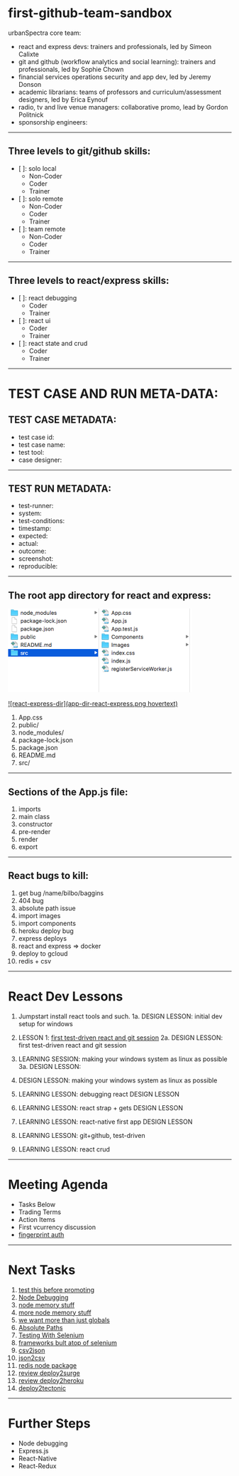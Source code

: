 # first-github-team-sandbox

urbanSpectra core team:
- react and express devs: trainers and professionals, led by Simeon Calixte
- git and github (workflow analytics and social learning):  trainers and professionals, led by Sophie Chown
- financial services operations security and app dev, led by Jeremy Donson
- academic librarians: teams of professors and curriculum/assessment designers, led by Erica Eynouf
- radio, tv and live venue managers: collaborative promo, lead by Gordon Politnick
- sponsorship engineers: 
---
## Three levels to git/github skills:
- [ ]: solo local
  - Non-Coder
  - Coder
  - Trainer
- [ ]: solo remote
  - Non-Coder
  - Coder
  - Trainer
- [ ]: team remote
  - Non-Coder
  - Coder
  - Trainer
---
## Three levels to react/express skills:
- [ ]: react debugging
  - Coder
  - Trainer
- [ ]: react ui
  - Coder
  - Trainer
- [ ]: react state and crud
  - Coder
  - Trainer
---
# TEST CASE AND RUN META-DATA:
## TEST CASE METADATA:
- test case id:
- test case name:
- test tool:
- case designer:
---
## TEST RUN METADATA:
- test-runner:
- system:
- test-conditions:
- timestamp:
- expected:
- actual:
- outcome:
- screenshot:
- reproducible:
---
## The root app directory for react and express:
![react-express-dir](app-dir-react-express.png)

[![react-express-dir](app-dir-react-express.png hovertext)](http://www.target.com)

1. App.css
2. public/
3. node_modules/
4. package-lock.json
5. package.json
6. README.md
7. src/
---
## Sections of the App.js file:
1. imports
2. main class
3. constructor
4. pre-render
5. render
6. export
---
## React bugs to kill:
1. get bug  /name/bilbo/baggins
2. 404 bug
3. absolute path issue
4. import images
5. import components
6. heroku deploy bug
7. express deploys
8. react and express => docker
9. deploy to gcloud
10. redis + csv
---
# React Dev Lessons

1. Jumpstart install react tools and such.
1a. DESIGN LESSON: initial dev setup for windows

2. LESSON 1: [first test-driven react and git session](react-dev-lessons/GettingStartedWithReact.md)
2a. DESIGN LESSON:  first test-driven react and git session

3. LEARNING SESSION: making your windows system as linux as possible
3a. DESIGN LESSON: 

4. DESIGN LESSON: making your windows system as linux as possible

5. LEARNING LESSON:  debugging react
  DESIGN LESSON

6. LEARNING LESSON:  react strap + gets
DESIGN LESSON

7. LEARNING LESSON:  react-native first app
DESIGN LESSON

8. LEARNING LESSON:  git+github, test-driven

9. LEARNING LESSON:  react crud
---

# Meeting Agenda
* Tasks Below
* Trading Terms
* Action Items
* First vcurrency discussion
* [fingerprint auth](https://www.washingtonpost.com/news/the-switch/wp/2018/01/12/the-tech-to-embed-a-fingerprint-reader-inside-a-screen-arrived-at-ces-but-only-in-a-chinese-phone-for-now/?utm_term=.2da75766911e)
---

# Next Tasks
1. [test this before promoting](http://xyc.github.io/react-inspector/)
2. [Node Debugging](http://xyc.github.io/react-inspector/)
3. [node memory stuff](https://blog.codeship.com/understanding-garbage-collection-in-node-js/)
4. [more node memory stuff](http://jayconrod.com/posts/55/a-tour-of-v8-garbage-collection)
5. [we want more than just globals](https://stackoverflow.com/questions/31173473/list-all-global-variables-in-node-js)
6. [Absolute Paths](https://spin.atomicobject.com/2017/10/07/absolute-paths-javascript/)
7. [Testing With Selenium](https://christopher.su/2015/selenium-chromedriver-ubuntu/)
8. [frameworks bult atop of selenium](http://galenframework.com/docs/about/)
9. [csv2json](https://www.npmjs.com/package/csv2json)
10. [json2csv](https://www.npmjs.com/package/json2json)
11. [redis node package](https://redislabs.com/lp/node-js-redis/)
12. [review deploy2surge](http://surge.sh)
13. [review deploy2heroku](http://www.heroku.com)
14. [deploy2tectonic](http://www.tectonic.com)
---

# Further Steps
* Node debugging
* Express.js
* React-Native
* React-Redux
